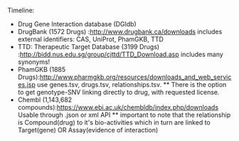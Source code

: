 
Timeline: 

* Drug Gene Interaction database (DGIdb)
* DrugBank (1572 Drugs) :http://www.drugbank.ca/downloads includes external identifiers: CAS, UniProt, PhamGKB, TTD
* TTD: Therapeutic Target Database (3199 Drugs) :http://bidd.nus.edu.sg/group/cjttd/TTD_Download.asp includes many synonyms!
* PhamGKB (1885 Drugs):http://www.pharmgkb.org/resources/downloads_and_web_services.jsp use genes.tsv, drugs.tsv, relationships.tsv. ** There is the option to get genotype-SNV linking directly to drug, with requested license.
* Chembl (1,143,682 compounds):https://www.ebi.ac.uk/chembldb/index.php/downloads Usable through .json or xml API ** important to note that the relationship is Compound(drug) to it's bio-activities which in turn are linked to Target(gene) OR Assay(evidence of interaction)
